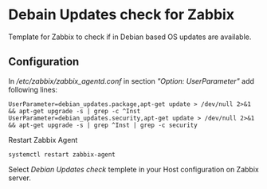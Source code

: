 # Debain Updates check for Zabbix
Template for Zabbix to check if in Debian based OS updates are available.

## Configuration

In */etc/zabbix/zabbix_agentd.conf* in section *"Option: UserParameter"* add following lines:

```
UserParameter=debian_updates.package,apt-get update > /dev/null 2>&1 && apt-get upgrade -s | grep -c ^Inst
UserParameter=debian_updates.security,apt-get update > /dev/null 2>&1 && apt-get upgrade -s | grep ^Inst | grep -c security
```

Restart Zabbix Agent
```
systemctl restart zabbix-agent
```

Select *Debian Updates check* templete in your Host configuration on Zabbix server.
